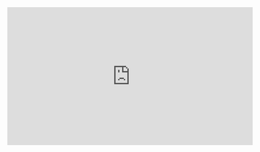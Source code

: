 <iframe width="560" height="315" src="http://www.youtube.com/embed/NaRQ4yubvn8" frameborder="0" allowfullscreen></iframe>
